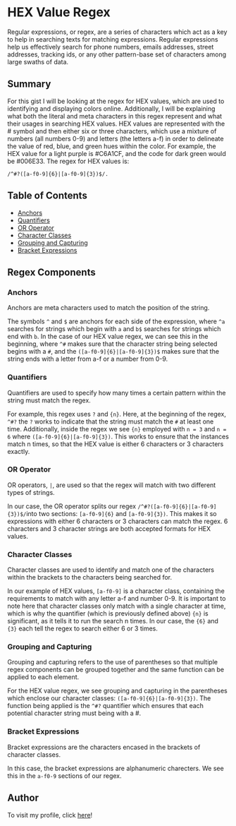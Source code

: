 # HEX Value Regex

Regular expressions, or regex, are a series of characters which act as a key to help in searching texts for matching expressions. Regular expressions help us effectively search for phone numbers, emails addresses, street addresses, tracking ids, or any other pattern-base set of characters among large swaths of data.

## Summary

For this gist I will be looking at the regex for HEX values, which are used to identifying and displaying colors online. Additionally, I will be explaining what both the literal and meta characters in this regex represent and what their usages in searching HEX values. HEX values are represented with the # symbol and then either six or three characters, which use a mixture of numbers (all numbers 0-9) and letters (the letters a-f) in order to delineate the value of red, blue, and green hues within the color. For example, the HEX value for a light purple is #C6A1CF, and the code for dark green would be #006E33. The regex for HEX values is:
``` 
/^#?([a-f0-9]{6}|[a-f0-9]{3})$/.
``` 

## Table of Contents

- [Anchors](#anchors)
- [Quantifiers](#quantifiers)
- [OR Operator](#or-operator)
- [Character Classes](#character-classes)
- [Grouping and Capturing](#grouping-and-capturing)
- [Bracket Expressions](#bracket-expressions)

## Regex Components

### Anchors
Anchors are meta characters used to match the position of the string. 

The symbols `^` and `$` are anchors for each side of the expression, where `^a` searches for strings which begin with `a` and `b$` searches for strings which end with `b`. In the case of our HEX value regex, we can see this in the beginning, where `^#` makes sure that the character string being selected begins with a `#`, and the `([a-f0-9]{6}|[a-f0-9]{3})$` makes sure that the string ends with a letter from a-f or a number from 0-9.

### Quantifiers
Quantifiers are used to specify how many times a certain pattern within the string must match the regex. 

For example, this regex uses `?` and `{n}`. Here, at the beginning of the regex, `^#?` the `?` works to indicate that the string must match the `#` at least one time. Additionally, inside the regex we see `{n}` employed with `n = 3` and `n = 6` where `([a-f0-9]{6}|[a-f0-9]{3})`. This works to ensure that the instances match n times, so that the HEX value is either 6 characters or 3 characters exactly.

### OR Operator
OR operators, `|`, are used so that the regex will match with two different types of strings. 

In our case, the OR operator splits our regex `/^#?([a-f0-9]{6}|[a-f0-9]{3})$/`into two sections: `[a-f0-9]{6}` and `[a-f0-9]{3})`. This makes it so expressions with either 6 characters or 3 characters can match the regex. 6 characters and 3 character strings are both accepted formats for HEX values.

### Character Classes
Character classes are used to identify and match one of the characters within the brackets to the characters being searched for. 

In our example of HEX values, `[a-f0-9]` is a character class, containing the requirements to match with any letter a-f and number 0-9. It is important to note here that character classes only match with a single character at time, which is why the quantifier (which is previously defined above) `{n}` is significant, as it tells it to run the search n times. In our case, the `{6}` and `{3}` each tell the regex to search either 6 or 3 times. 

### Grouping and Capturing
Grouping and capturing refers to the use of parentheses so that multiple regex components can be grouped together and the same function can be applied to each element.

For the HEX value regex, we see grouping and capturing in the parentheses which enclose our character classes: `([a-f0-9]{6}|[a-f0-9]{3})`. The function being applied is the `^#?` quantifier which ensures that each potential character string must being with a #.

### Bracket Expressions
Bracket expressions are the characters encased in the brackets of character classes. 

In this case, the bracket expressions are alphanumeric charecters. We see this in the `a-f0-9` sections of our regex.

## Author
To visit my profile, click [here](https://github.com/anniech1)!
